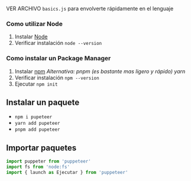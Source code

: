
VER ARCHIVO `basics.js` para envolverte rápidamente en el lenguaje

### Como utilizar Node

1. Instalar [Node](https://nodejs.org/en)
2. Verificar instalación `node --version`

### Como instalar un Package Manager

1. Instalar [npm](https://www.npmjs.com/) *Alternativa: pnpm (es bastante mas ligero y rápido)* *yarn*
2. Verificar instalación `npm --version`
3. Ejecutar `npm init`

## Instalar un paquete

- `npm i pupeteer`
- `yarn add pupeteer`
- `pnpm add pupeteer`

## Importar paquetes

```js
import puppeter from 'puppeteer'
import fs from 'node:fs'
import { launch as Ejecutar } from 'puppeteer'
```

